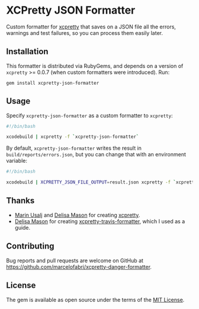 # XCPretty JSON Formatter

Custom formatter for [xcpretty](https://github.com/supermarin/xcpretty) that saves on a JSON file all the errors, warnings and test failures, so you can process them easily later.

## Installation

This formatter is distributed via RubyGems, and depends on a version of `xcpretty` >= 0.0.7 (when custom formatters were introduced). Run:

    gem install xcpretty-json-formatter

## Usage

Specify `xcpretty-json-formatter` as a custom formatter to `xcpretty`:

```bash
#!/bin/bash

xcodebuild | xcpretty -f `xcpretty-json-formatter`
```

By default, `xcpretty-json-formatter` writes the result in `build/reports/errors.json`, but you can change that with an environment variable:

```bash
#!/bin/bash

xcodebuild | XCPRETTY_JSON_FILE_OUTPUT=result.json xcpretty -f `xcpretty-json-formatter`
```

## Thanks

* [Marin Usalj](http://github.com/supermarin) and [Delisa Mason](http://github.com/kattrali) for creating [xcpretty](https://github.com/supermarin/xcpretty).
* [Delisa Mason](http://github.com/kattrali) for creating [xcpretty-travis-formatter](https://github.com/kattrali/xcpretty-travis-formatter), which I used as a guide.

## Contributing

Bug reports and pull requests are welcome on GitHub at https://github.com/marcelofabri/xcpretty-danger-formatter.


## License

The gem is available as open source under the terms of the [MIT License](http://opensource.org/licenses/MIT).

